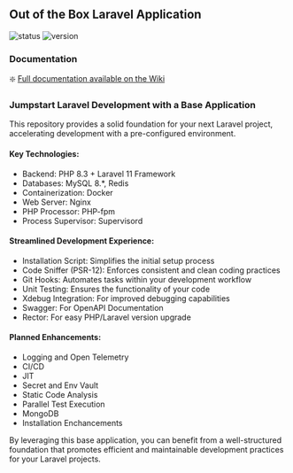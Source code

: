 ## Out of the Box Laravel Application

![status](https://img.shields.io/badge/status-work%20in%20progress-green?style=flat)
![version](https://img.shields.io/badge/version-0.7.0-blue?style=flat)

### Documentation

:sparkle: [Full documentation available on the Wiki](https://github.com/danieltrolezi/laravel-app/wiki)

### Jumpstart Laravel Development with a Base Application

This repository provides a solid foundation for your next Laravel project, accelerating development with a pre-configured environment.

#### Key Technologies:

* Backend: PHP 8.3 + Laravel 11 Framework
* Databases: MySQL 8.*, Redis
* Containerization: Docker
* Web Server: Nginx
* PHP Processor: PHP-fpm
* Process Supervisor: Supervisord

#### Streamlined Development Experience:

* Installation Script: Simplifies the initial setup process
* Code Sniffer (PSR-12): Enforces consistent and clean coding practices
* Git Hooks: Automates tasks within your development workflow
* Unit Testing: Ensures the functionality of your code
* Xdebug Integration: For improved debugging capabilities
* Swagger: For OpenAPI Documentation
* Rector: For easy PHP/Laravel version upgrade

#### Planned Enhancements:

* Logging and Open Telemetry
* CI/CD
* JIT
* Secret and Env Vault
* Static Code Analysis
* Parallel Test Execution
* MongoDB
* Installation Enchancements

By leveraging this base application, you can benefit from a well-structured foundation that promotes efficient and maintainable development practices for your Laravel projects.
